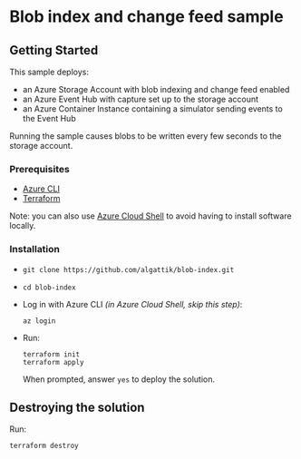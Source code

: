# Blob index and change feed sample

## Getting Started

This sample deploys:

* an Azure Storage Account with blob indexing and change feed enabled
* an Azure Event Hub with capture set up to the storage account
* an Azure Container Instance containing a simulator sending events to the Event Hub

Running the sample causes blobs to be written every few seconds to the storage account.

### Prerequisites

* [Azure CLI](https://learn.microsoft.com/cli/azure/install-azure-cli)
* [Terraform](https://www.terraform.io/downloads.html)

Note: you can also use [Azure Cloud Shell](https://learn.microsoft.com/en-us/azure/cloud-shell/overview) to avoid having to install software locally.

### Installation

* `git clone https://github.com/algattik/blob-index.git`

* `cd blob-index`

* Log in with Azure CLI *(in Azure Cloud Shell, skip this step)*:

  ```shell
  az login
  ```

* Run:

  ```shell
  terraform init
  terraform apply
  ```

  When prompted, answer `yes` to deploy the solution.

## Destroying the solution

Run:

```shell
terraform destroy
```
